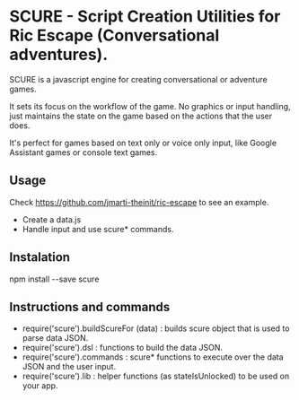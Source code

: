 # SCURE - Script Creation Utilities for Ric Escape (Conversational adventures).

SCURE is a javascript engine for creating conversational or adventure games. 

It sets its focus on the workflow of the game. No graphics or input handling, just maintains the state on the game
based on the actions that the user does.

It's perfect for games based on text only or voice only input, like Google Assistant games or console text games.

## Usage

Check https://github.com/jmarti-theinit/ric-escape to see an example.

- Create a data.js
- Handle input and use scure* commands.

## Instalation

npm install --save scure

## Instructions and commands

- require('scure').buildScureFor (data) : builds scure object that is used to parse data JSON.
- require('scure').dsl : functions to build the data JSON.
- require('scure').commands : scure* functions to execute over the data JSON and the user input.
- require('scure').lib : helper functions (as stateIsUnlocked) to be used on your app.

